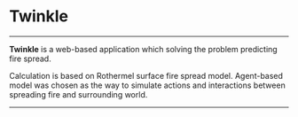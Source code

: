 # Twinkle
___

**Twinkle** is a web-based application which solving the problem predicting 
fire spread.   

Calculation is based on Rothermel surface fire spread model.
Agent-based model was chosen as the way to simulate actions and interactions 
between spreading fire and surrounding world.
___